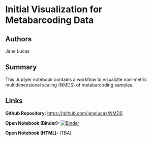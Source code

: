 # Initial Visualization for Metabarcoding Data

## Authors

Jane Lucas 

## Summary

This Juptyer notebook contains a workflow to visualizte
non-metric multidimensional scaling (NMDS) of 
metabarcoding samples.

## Links

**Github Repository:** <https://github.com/janelucas/NMDS>

**Open Notebook (Binder):** [![Binder](http://mybinder.org/badge_logo.svg)](https://hub.mybinder.org/user/janelucas-nmds-thaanrd8/rstudio/)

**Open Notebook (HTML):** (TBA)

